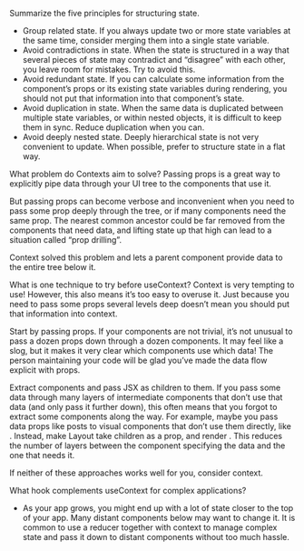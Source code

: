 Summarize the five principles for structuring state.
-  Group related state. If you always update two or more state variables at the same time, consider merging them into a single state variable.
- Avoid contradictions in state. When the state is structured in a way that several pieces of state may contradict and “disagree” with each other, you leave room for mistakes. Try to avoid this.
- Avoid redundant state. If you can calculate some information from the component’s props or its existing state variables during rendering, you should not put that information into that component’s state.
- Avoid duplication in state. When the same data is duplicated between multiple state variables, or within nested objects, it is difficult to keep them in sync. Reduce duplication when you can.
- Avoid deeply nested state. Deeply hierarchical state is not very convenient to update. When possible, prefer to structure state in a flat way.

What problem do Contexts aim to solve?
  Passing props is a great way to explicitly pipe data through your UI tree to the components that use it.

  But passing props can become verbose and inconvenient when you need to pass some prop deeply through the tree, or if many components need the same prop. The nearest common ancestor could be far removed from the components that need data, and lifting state up that high can lead to a situation called “prop drilling”.

  Context solved this problem and lets a parent component provide data to the entire tree below it. 

What is one technique to try before useContext?
  Context is very tempting to use! However, this also means it’s too easy to overuse it. Just because you need to pass some props several levels deep doesn’t mean you should put that information into context.

  Start by passing props. If your components are not trivial, it’s not unusual to pass a dozen props down through a dozen components. It may feel like a slog, but it makes it very clear which components use which data! The person maintaining your code will be glad you’ve made the data flow explicit with props.

  Extract components and pass JSX as children to them. If you pass some data through many layers of intermediate components that don’t use that data (and only pass it further down), this often means that you forgot to extract some components along the way. For example, maybe you pass data props like posts to visual components that don’t use them directly, like <Layout posts={posts} />. Instead, make Layout take children as a prop, and render <Layout><Posts posts={posts} /></Layout>. This reduces the number of layers between the component specifying the data and the one that needs it.

If neither of these approaches works well for you, consider context.

What hook complements useContext for complex applications?
  
  - As your app grows, you might end up with a lot of state closer to the top of your app. Many distant components below may want to change it. It is common to use a reducer together with context to manage complex state and pass it down to distant components without too much hassle.